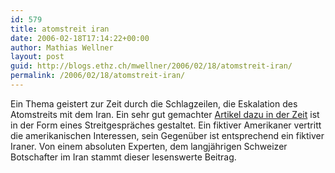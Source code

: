 ```yaml
---
id: 579
title: atomstreit iran
date: 2006-02-18T17:14:22+00:00
author: Mathias Wellner
layout: post
guid: http://blogs.ethz.ch/mwellner/2006/02/18/atomstreit-iran/
permalink: /2006/02/18/atomstreit-iran/
---
```

Ein Thema geistert zur Zeit durch die Schlagzeilen, die Eskalation des Atomstreits mit dem Iran. Ein sehr gut gemachter [Artikel dazu in der Zeit](http://www.zeit.de/2006/08/Iran_Dialog) ist in der Form eines Streitgespräches gestaltet. Ein fiktiver Amerikaner vertritt die amerikanischen Interessen, sein Gegenüber ist entsprechend ein fiktiver Iraner. Von einem absoluten Experten, dem langjährigen Schweizer Botschafter im Iran stammt dieser lesenswerte Beitrag.